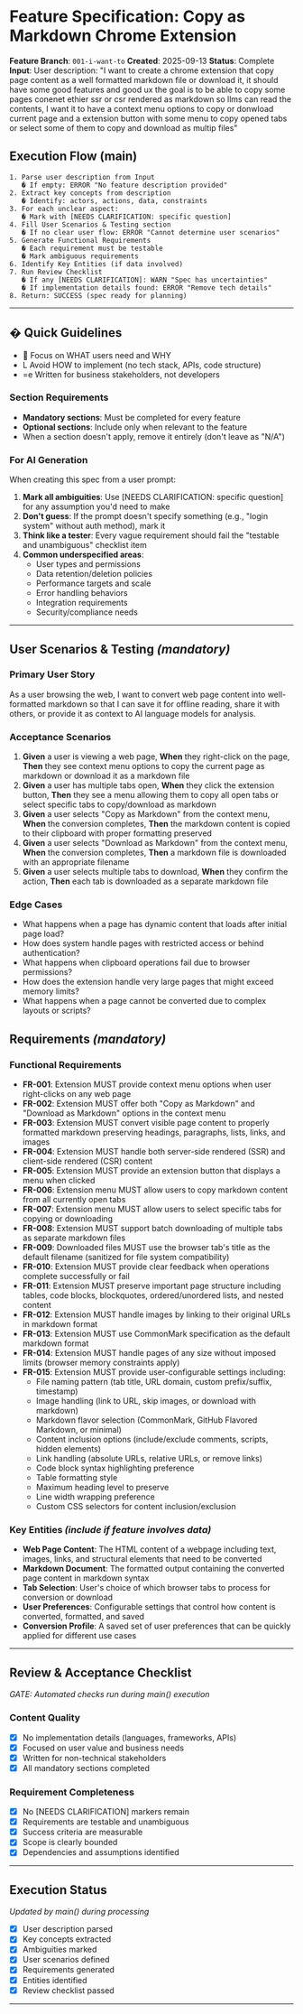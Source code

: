 # Feature Specification: Copy as Markdown Chrome Extension

**Feature Branch**: `001-i-want-to`
**Created**: 2025-09-13
**Status**: Complete
**Input**: User description: "I want to create a chrome extension that copy page content as a well formatted markdown file or download it, it should have some good features and good ux the goal is to be able to copy some pages conenet ethier ssr or csr rendered as markdown so llms can read the contents, I want it to have a context menu options to copy or donwload current page and a extension button with some menu to copy opened tabs or select some of them to copy and download as multip files"

## Execution Flow (main)
```
1. Parse user description from Input
   � If empty: ERROR "No feature description provided"
2. Extract key concepts from description
   � Identify: actors, actions, data, constraints
3. For each unclear aspect:
   � Mark with [NEEDS CLARIFICATION: specific question]
4. Fill User Scenarios & Testing section
   � If no clear user flow: ERROR "Cannot determine user scenarios"
5. Generate Functional Requirements
   � Each requirement must be testable
   � Mark ambiguous requirements
6. Identify Key Entities (if data involved)
7. Run Review Checklist
   � If any [NEEDS CLARIFICATION]: WARN "Spec has uncertainties"
   � If implementation details found: ERROR "Remove tech details"
8. Return: SUCCESS (spec ready for planning)
```

---

## � Quick Guidelines
-  Focus on WHAT users need and WHY
- L Avoid HOW to implement (no tech stack, APIs, code structure)
- =e Written for business stakeholders, not developers

### Section Requirements
- **Mandatory sections**: Must be completed for every feature
- **Optional sections**: Include only when relevant to the feature
- When a section doesn't apply, remove it entirely (don't leave as "N/A")

### For AI Generation
When creating this spec from a user prompt:
1. **Mark all ambiguities**: Use [NEEDS CLARIFICATION: specific question] for any assumption you'd need to make
2. **Don't guess**: If the prompt doesn't specify something (e.g., "login system" without auth method), mark it
3. **Think like a tester**: Every vague requirement should fail the "testable and unambiguous" checklist item
4. **Common underspecified areas**:
   - User types and permissions
   - Data retention/deletion policies
   - Performance targets and scale
   - Error handling behaviors
   - Integration requirements
   - Security/compliance needs

---

## User Scenarios & Testing *(mandatory)*

### Primary User Story
As a user browsing the web, I want to convert web page content into well-formatted markdown so that I can save it for offline reading, share it with others, or provide it as context to AI language models for analysis.

### Acceptance Scenarios
1. **Given** a user is viewing a web page, **When** they right-click on the page, **Then** they see context menu options to copy the current page as markdown or download it as a markdown file
2. **Given** a user has multiple tabs open, **When** they click the extension button, **Then** they see a menu allowing them to copy all open tabs or select specific tabs to copy/download as markdown
3. **Given** a user selects "Copy as Markdown" from the context menu, **When** the conversion completes, **Then** the markdown content is copied to their clipboard with proper formatting preserved
4. **Given** a user selects "Download as Markdown" from the context menu, **When** the conversion completes, **Then** a markdown file is downloaded with an appropriate filename
5. **Given** a user selects multiple tabs to download, **When** they confirm the action, **Then** each tab is downloaded as a separate markdown file

### Edge Cases
- What happens when a page has dynamic content that loads after initial page load?
- How does system handle pages with restricted access or behind authentication?
- What happens when clipboard operations fail due to browser permissions?
- How does the extension handle very large pages that might exceed memory limits?
- What happens when a page cannot be converted due to complex layouts or scripts?

## Requirements *(mandatory)*

### Functional Requirements
- **FR-001**: Extension MUST provide context menu options when user right-clicks on any web page
- **FR-002**: Extension MUST offer both "Copy as Markdown" and "Download as Markdown" options in the context menu
- **FR-003**: Extension MUST convert visible page content to properly formatted markdown preserving headings, paragraphs, lists, links, and images
- **FR-004**: Extension MUST handle both server-side rendered (SSR) and client-side rendered (CSR) content
- **FR-005**: Extension MUST provide an extension button that displays a menu when clicked
- **FR-006**: Extension menu MUST allow users to copy markdown content from all currently open tabs
- **FR-007**: Extension menu MUST allow users to select specific tabs for copying or downloading
- **FR-008**: Extension MUST support batch downloading of multiple tabs as separate markdown files
- **FR-009**: Downloaded files MUST use the browser tab's title as the default filename (sanitized for file system compatibility)
- **FR-010**: Extension MUST provide clear feedback when operations complete successfully or fail
- **FR-011**: Extension MUST preserve important page structure including tables, code blocks, blockquotes, ordered/unordered lists, and nested content
- **FR-012**: Extension MUST handle images by linking to their original URLs in markdown format
- **FR-013**: Extension MUST use CommonMark specification as the default markdown format
- **FR-014**: Extension MUST handle pages of any size without imposed limits (browser memory constraints apply)
- **FR-015**: Extension MUST provide user-configurable settings including:
  - File naming pattern (tab title, URL domain, custom prefix/suffix, timestamp)
  - Image handling (link to URL, skip images, or download with markdown)
  - Markdown flavor selection (CommonMark, GitHub Flavored Markdown, or minimal)
  - Content inclusion options (include/exclude comments, scripts, hidden elements)
  - Link handling (absolute URLs, relative URLs, or remove links)
  - Code block syntax highlighting preference
  - Table formatting style
  - Maximum heading level to preserve
  - Line width wrapping preference
  - Custom CSS selectors for content inclusion/exclusion

### Key Entities *(include if feature involves data)*
- **Web Page Content**: The HTML content of a webpage including text, images, links, and structural elements that need to be converted
- **Markdown Document**: The formatted output containing the converted page content in markdown syntax
- **Tab Selection**: User's choice of which browser tabs to process for conversion or download
- **User Preferences**: Configurable settings that control how content is converted, formatted, and saved
- **Conversion Profile**: A saved set of user preferences that can be quickly applied for different use cases

---

## Review & Acceptance Checklist
*GATE: Automated checks run during main() execution*

### Content Quality
- [x] No implementation details (languages, frameworks, APIs)
- [x] Focused on user value and business needs
- [x] Written for non-technical stakeholders
- [x] All mandatory sections completed

### Requirement Completeness
- [x] No [NEEDS CLARIFICATION] markers remain
- [x] Requirements are testable and unambiguous
- [x] Success criteria are measurable
- [x] Scope is clearly bounded
- [x] Dependencies and assumptions identified

---

## Execution Status
*Updated by main() during processing*

- [x] User description parsed
- [x] Key concepts extracted
- [x] Ambiguities marked
- [x] User scenarios defined
- [x] Requirements generated
- [x] Entities identified
- [x] Review checklist passed

---